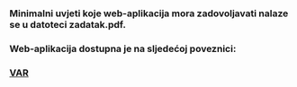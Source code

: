 ### Minimalni uvjeti koje web-aplikacija mora zadovoljavati nalaze se u datoteci zadatak.pdf.

### Web-aplikacija dostupna je na sljedećoj poveznici:

### [VAR](https://rp2.studenti.math.hr/~djdoris/dz4/var.html)
